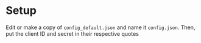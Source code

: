 # Setup

Edit or make a copy of `config_default.json` and name it `config.json`.  Then, put the client ID and secret in their respective quotes

